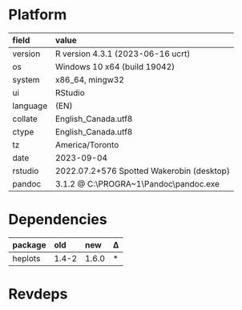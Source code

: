# Platform

|field    |value                                     |
|:--------|:-----------------------------------------|
|version  |R version 4.3.1 (2023-06-16 ucrt)         |
|os       |Windows 10 x64 (build 19042)              |
|system   |x86_64, mingw32                           |
|ui       |RStudio                                   |
|language |(EN)                                      |
|collate  |English_Canada.utf8                       |
|ctype    |English_Canada.utf8                       |
|tz       |America/Toronto                           |
|date     |2023-09-04                                |
|rstudio  |2022.07.2+576 Spotted Wakerobin (desktop) |
|pandoc   |3.1.2 @ C:\PROGRA~1\Pandoc\pandoc.exe     |

# Dependencies

|package |old   |new   |Δ  |
|:-------|:-----|:-----|:--|
|heplots |1.4-2 |1.6.0 |*  |

# Revdeps

